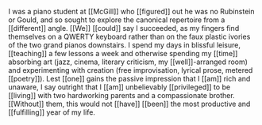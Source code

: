 I was a piano student at [[McGill]] who [[figured]] out he was no Rubinstein or Gould, and so sought to explore the canonical repertoire from a [[different]] angle. [[We]] [[could]] say I succeeded, as my fingers find themselves on a QWERTY keyboard rather than on the faux plastic ivories of the two grand pianos downstairs. I spend my days in blissful leisure, [[teaching]] a few lessons a week and otherwise spending my [[time]] absorbing art (jazz, cinema, literary criticism, my [[well]]-arranged room) and experimenting with creation (free improvisation, lyrical prose, metered [[poetry]])‌. Lest [[one]] gains the passive impression that I [[am]] rich and unaware, I say outright that I [[am]] unbelievably [[privileged]] to be [[living]] with two hardworking parents and a compassionate brother. [[Without]] them, this would not [[have]] [[been]] the most productive and [[fulfilling]] year of my life.  